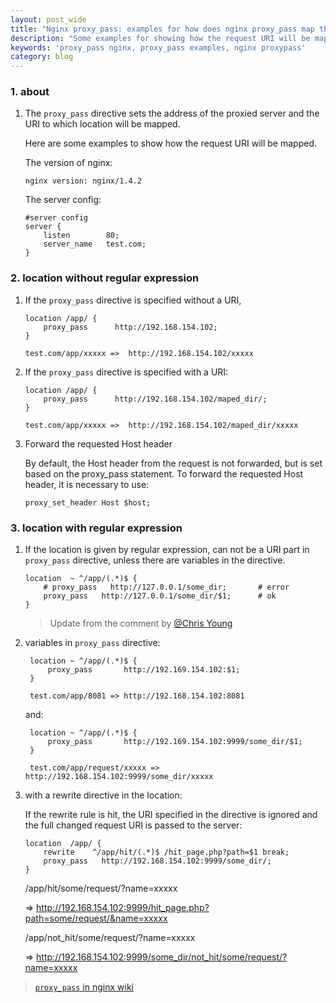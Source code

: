```yaml
---
layout: post_wide
title: "Nginx proxy_pass: examples for how does nginx proxy_pass map the request"
description: "Some examples for showing how the request URI will be mapped."
keywords: 'proxy_pass nginx, proxy_pass examples, nginx proxypass'
category: blog
---
```

### 1. about ###

 1. The `proxy_pass` directive sets the address of the proxied server and the URI to which location will be mapped. 

    Here are some examples to show how the request URI will be mapped.
    
    The version of nginx:
    
        nginx version: nginx/1.4.2
    
    The server config:
    
        #server config
        server {
            listen        80;
            server_name   test.com;
        }

### 2. location without regular expression ###
    
 1. If the `proxy_pass` directive is specified without a URI,

        location /app/ {
            proxy_pass      http://192.168.154.102;
        }

        test.com/app/xxxxx =>  http://192.168.154.102/xxxxx

    
 2. If the `proxy_pass` directive is specified with a URI:

        location /app/ {
            proxy_pass      http://192.168.154.102/maped_dir/;
        }

        test.com/app/xxxxx =>  http://192.168.154.102/maped_dir/xxxxx


 3. Forward the requested Host header

    By default, the Host header from the request is not forwarded, but is set based on the proxy_pass statement. To forward the requested Host header, it is necessary to use:

        proxy_set_header Host $host;
    
### 3. location with regular expression ###

1.  If the location is given by regular expression, can not be a URI part in `proxy_pass` directive,  unless there are variables in the directive.

        location  ~ ^/app/(.*)$ {
            # proxy_pass   http://127.0.0.1/some_dir;       # error
            proxy_pass   http://127.0.0.1/some_dir/$1;      # ok
        }

    > Update from the comment by [@Chris Young](#comment-1822059799)

2. variables in `proxy_pass` directive:

        location ~ ^/app/(.*)$ {
            proxy_pass       http://192.169.154.102:$1;
        }
    
        test.com/app/8081 => http://192.168.154.102:8081

    and:

        location ~ ^/app/(.*)$ {
            proxy_pass       http://192.169.154.102:9999/some_dir/$1;
        }

        test.com/app/request/xxxxx => http://192.168.154.102:9999/some_dir/xxxxx

3.  with a rewrite directive in the location:

    If the rewrite rule is hit, the URI specified in the directive is ignored and the full changed request URI is passed to the server:

        location  /app/ {
            rewrite    ^/app/hit/(.*)$ /hit_page.php?path=$1 break;
            proxy_pass   http://192.168.154.102:9999/some_dir/;
        }

    /app/hit/some/request/?name=xxxxx

    =>  http://192.168.154.102:9999/hit_page.php?path=some/request/&name=xxxxx

    /app/not_hit/some/request/?name=xxxxx  

    => http://192.168.154.102:9999/some_dir/not_hit/some/request/?name=xxxxx

> [`proxy_pass` in nginx wiki](http://nginx.org/en/docs/http/ngx_http_proxy_module.html#proxy_pass)
